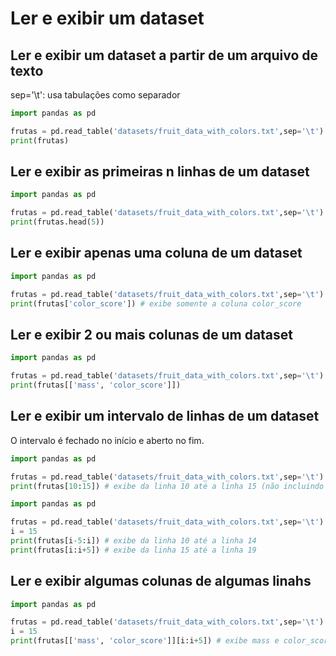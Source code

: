 # Ler e exibir um dataset

## Ler e exibir um dataset a partir de um arquivo de texto

sep='\t': usa tabulações como separador

~~~python
import pandas as pd

frutas = pd.read_table('datasets/fruit_data_with_colors.txt',sep='\t')
print(frutas)
~~~

## Ler e exibir as primeiras n linhas de um dataset

~~~python
import pandas as pd

frutas = pd.read_table('datasets/fruit_data_with_colors.txt',sep='\t')
print(frutas.head(5)) 
~~~

## Ler e exibir apenas uma coluna de um dataset

~~~python
import pandas as pd

frutas = pd.read_table('datasets/fruit_data_with_colors.txt',sep='\t')
print(frutas['color_score']) # exibe somente a coluna color_score
~~~

## Ler e exibir 2 ou mais colunas de um dataset

~~~python
import pandas as pd

frutas = pd.read_table('datasets/fruit_data_with_colors.txt',sep='\t')
print(frutas[['mass', 'color_score']])
~~~

## Ler e exibir um intervalo de linhas de um dataset

O intervalo é fechado no início e aberto no fim.  

~~~python
import pandas as pd

frutas = pd.read_table('datasets/fruit_data_with_colors.txt',sep='\t')
print(frutas[10:15]) # exibe da linha 10 até a linha 15 (não incluindo o 15)
~~~

~~~python
import pandas as pd

frutas = pd.read_table('datasets/fruit_data_with_colors.txt',sep='\t')
i = 15
print(frutas[i-5:i]) # exibe da linha 10 até a linha 14
print(frutas[i:i+5]) # exibe da linha 15 até a linha 19
~~~

## Ler e exibir algumas colunas de algumas linahs

~~~python
import pandas as pd

frutas = pd.read_table('datasets/fruit_data_with_colors.txt',sep='\t')
i = 15
print(frutas[['mass', 'color_score']][i:i+5]) # exibe mass e color_score da linha 15 a 19
~~~